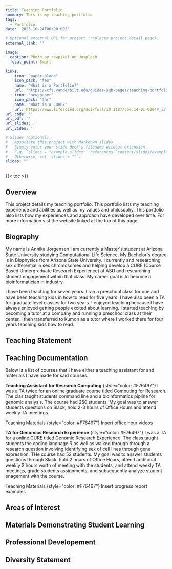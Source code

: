 ```yaml
---
title: Teaching Portfolio
summary: This is my teaching portfolio
tags:
  - Portfolio
date: '2023-10-24T00:00:00Z'

# Optional external URL for project (replaces project detail page).
external_link: ''

image:
  caption: Photo by rawpixel on Unsplash
  focal_point: Smart

links:
  - icon: "paper-plane"
    icon_pack: "fas"
    name: "What is a Portfolio?"
    url: "https://cft.vanderbilt.edu/guides-sub-pages/teaching-portfolios/" 
  - icon: "newspaper"
    icon_pack: "far"
    name: "What is a CURE?"
    url: https://www.lifescied.org/doi/full/10.1187/cbe.14-01-0004#_i2
url_code: ''
url_pdf: ''
url_slides: ''
url_video: ''

# Slides (optional).
#   Associate this project with Markdown slides.
#   Simply enter your slide deck's filename without extension.
#   E.g. `slides = "example-slides"` references `content/slides/example-slides.md`.
#   Otherwise, set `slides = ""`.
slides: ""
---
```

<!--generating table of contents hopefully-->
{{< toc >}}
## Overview
This project details my teaching portfolio. This portfolio lists my teaching experience and abilities as well as my values and philosophy. This portfolio also lists how my experiences and approach have developed over time. For more information vist the website linked at the top of this page. 

## Biography 
My name is Annika Jorgensen I am currently a Master's student at Arizona State University studying Computational Life Science. My Bachelor's degree is in Biophysics from Arizona State University. I currently and researching sex differential in sex chromosomes and helping develop a CURE (Course Based Undergraduate Research Experience) at ASU and researching student engagement within that class. My career goal is to become a bioinformatician in industry.

 I have been teaching for seven years. I ran a preschool class for one and have been teaching kids in how to read for five years. I have also been a TA for graduate level classes for two years. I enjoyed teaching because I have always enjoyed getting people excited about learning. I started teaching by becoming a tutor at a company and running a preschool class at their center. I then transferred to Kumon as a tutor where I worked there for four years teaching kids how to read.  

## Teaching Statement 

## Teaching Documentation 
Below is a list of courses that I have either a teaching assistant for and materials I have made for said courses. 

**Teaching Assistant for Research Computing** 
{style="color: #F76497"}
I was a TA twice for an online graduate course titled Computing for Research. The clas taught students command line and a bioinformatics pipline for genomic analysis. The course had 250 students. My goal was to answer students questions on Slack, hold 2-3 hours of Office Hours and attend weekly TA meetings. 

Teaching Materials
{style="color: #F76497"}
Insert office hour videos

**TA for Genomics Research Experience**
{style="color: #F76497"}
I was a TA for a online CURE titled Genomic Research Experience. The class taught students the coding language R as well as walked through through a research question involving identifying sex of cell lines through gene expression. THe course had 52 students. My goal was to answer students questions through Slack, hold 2 hours of Office Hours, attend additonal weekly 2 hours worth of meeting with the students, and attend weekly TA meetings, grade students assignments, and subsequently analyze student enagement with the course. 

Teaching Materials
{style="color: #F76497"}
Insert progress report examples
## Areas of Interest 

## Materials Demonstrating Student Learning


## Professional Developement 

## Diversity Statement 

